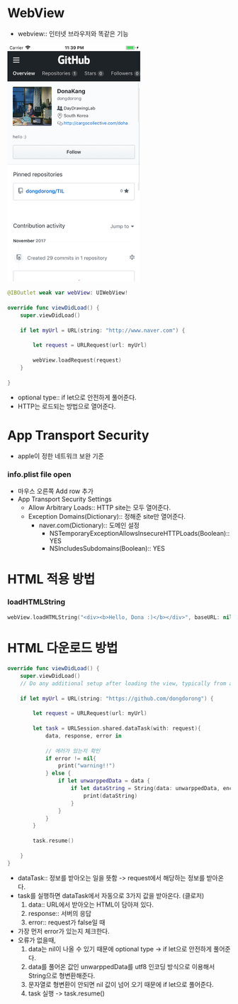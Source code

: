 # WebView
- webview:: 인터넷 브라우저와 똑같은 기능

<img src="/img/webview.png" width="300">

```swift
@IBOutlet weak var webView: UIWebView!

override func viewDidLoad() {
    super.viewDidLoad()
    
    if let myUrl = URL(string: "http://www.naver.com") {
        
        let request = URLRequest(url: myUrl)
        
        webView.loadRequest(request)
    }

}
```
- optional type:: if let으로 안전하게 풀어준다.
- HTTP는 로드되는 방법으로 열어준다.

# App Transport Security
- apple이 정한 네트워크 보완 기준

### info.plist file open
- 마우스 오른쪽 Add row 추가
- App Transport Security Settings
    * Allow Arbitrary Loads:: HTTP site는 모두 열어준다.
    * Exception Domains(Dictionary):: 정해준 site만 열어준다.
        * naver.com(Dictionary):: 도메인 설정
            * NSTemporaryExceptionAllowsInsecureHTTPLoads(Boolean):: YES
            * NSIncludesSubdomains(Boolean):: YES
            
# HTML 적용 방법

### loadHTMLString

```swift
webView.loadHTMLString("<div><b>Hello, Dona :)</b></div>", baseURL: nil)
```

# HTML 다운로드 방법
```swift
override func viewDidLoad() {
    super.viewDidLoad()
    // Do any additional setup after loading the view, typically from a nib.
    
    if let myUrl = URL(string: "https://github.com/dongdorong") {

        let request = URLRequest(url: myUrl)
        
        let task = URLSession.shared.dataTask(with: request){
            data, response, error in
            
            // 에러가 있는지 확인 
            if error != nil{
                print("warning!!")
            } else {
                if let unwarppedData = data {
                    if let dataString = String(data: unwarppedData, encoding: String.Encoding(rawValue: String.Encoding.utf8.rawValue)){
                        print(dataString)
                    }
                }
            }
        }
        
        task.resume()
        
    }
}
```
- dataTask:: 정보를 받아오는 일을 뜻함 -> request에서 해당하는 정보를 받아온다.
- task를 실행하면 dataTask에서 자동으로 3가지 값을 받아온다. (클로저)
    1. data:: URL에서 받아오는 HTML이 담아져 있다.
    2. response:: 서버의 응답
    3. error:: request가 false일 때    
- 가장 먼저 error가 있는지 체크한다.
- 오류가 없을때,
    1. data는 nil이 나올 수 있기 때문에 optional type -> if let으로 안전하게 풀어준다.
    2. data를 풀어온 값인 unwarppedData를 utf8 인코딩 방식으로 이용해서 String으로 형변환해준다.
    3. 문자열로 형변환이 안되면 nil 값이 넘어 오기 때문에 if let으로 풀어준다.
    4. task 실행 -> task.resume()